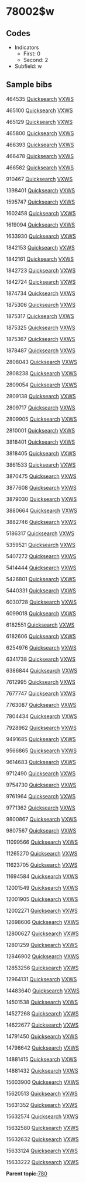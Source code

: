 # 78002$w

## Codes

-   Indicators
    -   First: 0
    -   Second: 2
-   Subfield: w

## Sample bibs

464535 [Quicksearch](https://search.library.yale.edu/catalog/464535) [VXWS](http://prodorbis.library.yale.edu:7014/vxws/GetHoldingsService?bibId=464535)

465100 [Quicksearch](https://search.library.yale.edu/catalog/465100) [VXWS](http://prodorbis.library.yale.edu:7014/vxws/GetHoldingsService?bibId=465100)

465129 [Quicksearch](https://search.library.yale.edu/catalog/465129) [VXWS](http://prodorbis.library.yale.edu:7014/vxws/GetHoldingsService?bibId=465129)

465800 [Quicksearch](https://search.library.yale.edu/catalog/465800) [VXWS](http://prodorbis.library.yale.edu:7014/vxws/GetHoldingsService?bibId=465800)

466393 [Quicksearch](https://search.library.yale.edu/catalog/466393) [VXWS](http://prodorbis.library.yale.edu:7014/vxws/GetHoldingsService?bibId=466393)

466478 [Quicksearch](https://search.library.yale.edu/catalog/466478) [VXWS](http://prodorbis.library.yale.edu:7014/vxws/GetHoldingsService?bibId=466478)

466582 [Quicksearch](https://search.library.yale.edu/catalog/466582) [VXWS](http://prodorbis.library.yale.edu:7014/vxws/GetHoldingsService?bibId=466582)

910467 [Quicksearch](https://search.library.yale.edu/catalog/910467) [VXWS](http://prodorbis.library.yale.edu:7014/vxws/GetHoldingsService?bibId=910467)

1398401 [Quicksearch](https://search.library.yale.edu/catalog/1398401) [VXWS](http://prodorbis.library.yale.edu:7014/vxws/GetHoldingsService?bibId=1398401)

1595747 [Quicksearch](https://search.library.yale.edu/catalog/1595747) [VXWS](http://prodorbis.library.yale.edu:7014/vxws/GetHoldingsService?bibId=1595747)

1602458 [Quicksearch](https://search.library.yale.edu/catalog/1602458) [VXWS](http://prodorbis.library.yale.edu:7014/vxws/GetHoldingsService?bibId=1602458)

1619094 [Quicksearch](https://search.library.yale.edu/catalog/1619094) [VXWS](http://prodorbis.library.yale.edu:7014/vxws/GetHoldingsService?bibId=1619094)

1633930 [Quicksearch](https://search.library.yale.edu/catalog/1633930) [VXWS](http://prodorbis.library.yale.edu:7014/vxws/GetHoldingsService?bibId=1633930)

1842153 [Quicksearch](https://search.library.yale.edu/catalog/1842153) [VXWS](http://prodorbis.library.yale.edu:7014/vxws/GetHoldingsService?bibId=1842153)

1842161 [Quicksearch](https://search.library.yale.edu/catalog/1842161) [VXWS](http://prodorbis.library.yale.edu:7014/vxws/GetHoldingsService?bibId=1842161)

1842723 [Quicksearch](https://search.library.yale.edu/catalog/1842723) [VXWS](http://prodorbis.library.yale.edu:7014/vxws/GetHoldingsService?bibId=1842723)

1842724 [Quicksearch](https://search.library.yale.edu/catalog/1842724) [VXWS](http://prodorbis.library.yale.edu:7014/vxws/GetHoldingsService?bibId=1842724)

1874734 [Quicksearch](https://search.library.yale.edu/catalog/1874734) [VXWS](http://prodorbis.library.yale.edu:7014/vxws/GetHoldingsService?bibId=1874734)

1875306 [Quicksearch](https://search.library.yale.edu/catalog/1875306) [VXWS](http://prodorbis.library.yale.edu:7014/vxws/GetHoldingsService?bibId=1875306)

1875317 [Quicksearch](https://search.library.yale.edu/catalog/1875317) [VXWS](http://prodorbis.library.yale.edu:7014/vxws/GetHoldingsService?bibId=1875317)

1875325 [Quicksearch](https://search.library.yale.edu/catalog/1875325) [VXWS](http://prodorbis.library.yale.edu:7014/vxws/GetHoldingsService?bibId=1875325)

1875367 [Quicksearch](https://search.library.yale.edu/catalog/1875367) [VXWS](http://prodorbis.library.yale.edu:7014/vxws/GetHoldingsService?bibId=1875367)

1878487 [Quicksearch](https://search.library.yale.edu/catalog/1878487) [VXWS](http://prodorbis.library.yale.edu:7014/vxws/GetHoldingsService?bibId=1878487)

2808043 [Quicksearch](https://search.library.yale.edu/catalog/2808043) [VXWS](http://prodorbis.library.yale.edu:7014/vxws/GetHoldingsService?bibId=2808043)

2808238 [Quicksearch](https://search.library.yale.edu/catalog/2808238) [VXWS](http://prodorbis.library.yale.edu:7014/vxws/GetHoldingsService?bibId=2808238)

2809054 [Quicksearch](https://search.library.yale.edu/catalog/2809054) [VXWS](http://prodorbis.library.yale.edu:7014/vxws/GetHoldingsService?bibId=2809054)

2809138 [Quicksearch](https://search.library.yale.edu/catalog/2809138) [VXWS](http://prodorbis.library.yale.edu:7014/vxws/GetHoldingsService?bibId=2809138)

2809717 [Quicksearch](https://search.library.yale.edu/catalog/2809717) [VXWS](http://prodorbis.library.yale.edu:7014/vxws/GetHoldingsService?bibId=2809717)

2809905 [Quicksearch](https://search.library.yale.edu/catalog/2809905) [VXWS](http://prodorbis.library.yale.edu:7014/vxws/GetHoldingsService?bibId=2809905)

2810001 [Quicksearch](https://search.library.yale.edu/catalog/2810001) [VXWS](http://prodorbis.library.yale.edu:7014/vxws/GetHoldingsService?bibId=2810001)

3818401 [Quicksearch](https://search.library.yale.edu/catalog/3818401) [VXWS](http://prodorbis.library.yale.edu:7014/vxws/GetHoldingsService?bibId=3818401)

3818405 [Quicksearch](https://search.library.yale.edu/catalog/3818405) [VXWS](http://prodorbis.library.yale.edu:7014/vxws/GetHoldingsService?bibId=3818405)

3861533 [Quicksearch](https://search.library.yale.edu/catalog/3861533) [VXWS](http://prodorbis.library.yale.edu:7014/vxws/GetHoldingsService?bibId=3861533)

3870475 [Quicksearch](https://search.library.yale.edu/catalog/3870475) [VXWS](http://prodorbis.library.yale.edu:7014/vxws/GetHoldingsService?bibId=3870475)

3877608 [Quicksearch](https://search.library.yale.edu/catalog/3877608) [VXWS](http://prodorbis.library.yale.edu:7014/vxws/GetHoldingsService?bibId=3877608)

3879030 [Quicksearch](https://search.library.yale.edu/catalog/3879030) [VXWS](http://prodorbis.library.yale.edu:7014/vxws/GetHoldingsService?bibId=3879030)

3880664 [Quicksearch](https://search.library.yale.edu/catalog/3880664) [VXWS](http://prodorbis.library.yale.edu:7014/vxws/GetHoldingsService?bibId=3880664)

3882746 [Quicksearch](https://search.library.yale.edu/catalog/3882746) [VXWS](http://prodorbis.library.yale.edu:7014/vxws/GetHoldingsService?bibId=3882746)

5186317 [Quicksearch](https://search.library.yale.edu/catalog/5186317) [VXWS](http://prodorbis.library.yale.edu:7014/vxws/GetHoldingsService?bibId=5186317)

5359521 [Quicksearch](https://search.library.yale.edu/catalog/5359521) [VXWS](http://prodorbis.library.yale.edu:7014/vxws/GetHoldingsService?bibId=5359521)

5407272 [Quicksearch](https://search.library.yale.edu/catalog/5407272) [VXWS](http://prodorbis.library.yale.edu:7014/vxws/GetHoldingsService?bibId=5407272)

5414444 [Quicksearch](https://search.library.yale.edu/catalog/5414444) [VXWS](http://prodorbis.library.yale.edu:7014/vxws/GetHoldingsService?bibId=5414444)

5426801 [Quicksearch](https://search.library.yale.edu/catalog/5426801) [VXWS](http://prodorbis.library.yale.edu:7014/vxws/GetHoldingsService?bibId=5426801)

5440331 [Quicksearch](https://search.library.yale.edu/catalog/5440331) [VXWS](http://prodorbis.library.yale.edu:7014/vxws/GetHoldingsService?bibId=5440331)

6030728 [Quicksearch](https://search.library.yale.edu/catalog/6030728) [VXWS](http://prodorbis.library.yale.edu:7014/vxws/GetHoldingsService?bibId=6030728)

6099018 [Quicksearch](https://search.library.yale.edu/catalog/6099018) [VXWS](http://prodorbis.library.yale.edu:7014/vxws/GetHoldingsService?bibId=6099018)

6182551 [Quicksearch](https://search.library.yale.edu/catalog/6182551) [VXWS](http://prodorbis.library.yale.edu:7014/vxws/GetHoldingsService?bibId=6182551)

6182606 [Quicksearch](https://search.library.yale.edu/catalog/6182606) [VXWS](http://prodorbis.library.yale.edu:7014/vxws/GetHoldingsService?bibId=6182606)

6254976 [Quicksearch](https://search.library.yale.edu/catalog/6254976) [VXWS](http://prodorbis.library.yale.edu:7014/vxws/GetHoldingsService?bibId=6254976)

6341738 [Quicksearch](https://search.library.yale.edu/catalog/6341738) [VXWS](http://prodorbis.library.yale.edu:7014/vxws/GetHoldingsService?bibId=6341738)

6386844 [Quicksearch](https://search.library.yale.edu/catalog/6386844) [VXWS](http://prodorbis.library.yale.edu:7014/vxws/GetHoldingsService?bibId=6386844)

7612995 [Quicksearch](https://search.library.yale.edu/catalog/7612995) [VXWS](http://prodorbis.library.yale.edu:7014/vxws/GetHoldingsService?bibId=7612995)

7677747 [Quicksearch](https://search.library.yale.edu/catalog/7677747) [VXWS](http://prodorbis.library.yale.edu:7014/vxws/GetHoldingsService?bibId=7677747)

7763087 [Quicksearch](https://search.library.yale.edu/catalog/7763087) [VXWS](http://prodorbis.library.yale.edu:7014/vxws/GetHoldingsService?bibId=7763087)

7804434 [Quicksearch](https://search.library.yale.edu/catalog/7804434) [VXWS](http://prodorbis.library.yale.edu:7014/vxws/GetHoldingsService?bibId=7804434)

7928962 [Quicksearch](https://search.library.yale.edu/catalog/7928962) [VXWS](http://prodorbis.library.yale.edu:7014/vxws/GetHoldingsService?bibId=7928962)

9491685 [Quicksearch](https://search.library.yale.edu/catalog/9491685) [VXWS](http://prodorbis.library.yale.edu:7014/vxws/GetHoldingsService?bibId=9491685)

9566865 [Quicksearch](https://search.library.yale.edu/catalog/9566865) [VXWS](http://prodorbis.library.yale.edu:7014/vxws/GetHoldingsService?bibId=9566865)

9614683 [Quicksearch](https://search.library.yale.edu/catalog/9614683) [VXWS](http://prodorbis.library.yale.edu:7014/vxws/GetHoldingsService?bibId=9614683)

9712490 [Quicksearch](https://search.library.yale.edu/catalog/9712490) [VXWS](http://prodorbis.library.yale.edu:7014/vxws/GetHoldingsService?bibId=9712490)

9754730 [Quicksearch](https://search.library.yale.edu/catalog/9754730) [VXWS](http://prodorbis.library.yale.edu:7014/vxws/GetHoldingsService?bibId=9754730)

9761964 [Quicksearch](https://search.library.yale.edu/catalog/9761964) [VXWS](http://prodorbis.library.yale.edu:7014/vxws/GetHoldingsService?bibId=9761964)

9771362 [Quicksearch](https://search.library.yale.edu/catalog/9771362) [VXWS](http://prodorbis.library.yale.edu:7014/vxws/GetHoldingsService?bibId=9771362)

9800867 [Quicksearch](https://search.library.yale.edu/catalog/9800867) [VXWS](http://prodorbis.library.yale.edu:7014/vxws/GetHoldingsService?bibId=9800867)

9807567 [Quicksearch](https://search.library.yale.edu/catalog/9807567) [VXWS](http://prodorbis.library.yale.edu:7014/vxws/GetHoldingsService?bibId=9807567)

11099566 [Quicksearch](https://search.library.yale.edu/catalog/11099566) [VXWS](http://prodorbis.library.yale.edu:7014/vxws/GetHoldingsService?bibId=11099566)

11265270 [Quicksearch](https://search.library.yale.edu/catalog/11265270) [VXWS](http://prodorbis.library.yale.edu:7014/vxws/GetHoldingsService?bibId=11265270)

11623705 [Quicksearch](https://search.library.yale.edu/catalog/11623705) [VXWS](http://prodorbis.library.yale.edu:7014/vxws/GetHoldingsService?bibId=11623705)

11694584 [Quicksearch](https://search.library.yale.edu/catalog/11694584) [VXWS](http://prodorbis.library.yale.edu:7014/vxws/GetHoldingsService?bibId=11694584)

12001549 [Quicksearch](https://search.library.yale.edu/catalog/12001549) [VXWS](http://prodorbis.library.yale.edu:7014/vxws/GetHoldingsService?bibId=12001549)

12001905 [Quicksearch](https://search.library.yale.edu/catalog/12001905) [VXWS](http://prodorbis.library.yale.edu:7014/vxws/GetHoldingsService?bibId=12001905)

12002271 [Quicksearch](https://search.library.yale.edu/catalog/12002271) [VXWS](http://prodorbis.library.yale.edu:7014/vxws/GetHoldingsService?bibId=12002271)

12698606 [Quicksearch](https://search.library.yale.edu/catalog/12698606) [VXWS](http://prodorbis.library.yale.edu:7014/vxws/GetHoldingsService?bibId=12698606)

12800627 [Quicksearch](https://search.library.yale.edu/catalog/12800627) [VXWS](http://prodorbis.library.yale.edu:7014/vxws/GetHoldingsService?bibId=12800627)

12801259 [Quicksearch](https://search.library.yale.edu/catalog/12801259) [VXWS](http://prodorbis.library.yale.edu:7014/vxws/GetHoldingsService?bibId=12801259)

12846902 [Quicksearch](https://search.library.yale.edu/catalog/12846902) [VXWS](http://prodorbis.library.yale.edu:7014/vxws/GetHoldingsService?bibId=12846902)

12853256 [Quicksearch](https://search.library.yale.edu/catalog/12853256) [VXWS](http://prodorbis.library.yale.edu:7014/vxws/GetHoldingsService?bibId=12853256)

12964131 [Quicksearch](https://search.library.yale.edu/catalog/12964131) [VXWS](http://prodorbis.library.yale.edu:7014/vxws/GetHoldingsService?bibId=12964131)

14483640 [Quicksearch](https://search.library.yale.edu/catalog/14483640) [VXWS](http://prodorbis.library.yale.edu:7014/vxws/GetHoldingsService?bibId=14483640)

14501538 [Quicksearch](https://search.library.yale.edu/catalog/14501538) [VXWS](http://prodorbis.library.yale.edu:7014/vxws/GetHoldingsService?bibId=14501538)

14527268 [Quicksearch](https://search.library.yale.edu/catalog/14527268) [VXWS](http://prodorbis.library.yale.edu:7014/vxws/GetHoldingsService?bibId=14527268)

14622677 [Quicksearch](https://search.library.yale.edu/catalog/14622677) [VXWS](http://prodorbis.library.yale.edu:7014/vxws/GetHoldingsService?bibId=14622677)

14791450 [Quicksearch](https://search.library.yale.edu/catalog/14791450) [VXWS](http://prodorbis.library.yale.edu:7014/vxws/GetHoldingsService?bibId=14791450)

14798642 [Quicksearch](https://search.library.yale.edu/catalog/14798642) [VXWS](http://prodorbis.library.yale.edu:7014/vxws/GetHoldingsService?bibId=14798642)

14881415 [Quicksearch](https://search.library.yale.edu/catalog/14881415) [VXWS](http://prodorbis.library.yale.edu:7014/vxws/GetHoldingsService?bibId=14881415)

14881432 [Quicksearch](https://search.library.yale.edu/catalog/14881432) [VXWS](http://prodorbis.library.yale.edu:7014/vxws/GetHoldingsService?bibId=14881432)

15603900 [Quicksearch](https://search.library.yale.edu/catalog/15603900) [VXWS](http://prodorbis.library.yale.edu:7014/vxws/GetHoldingsService?bibId=15603900)

15620513 [Quicksearch](https://search.library.yale.edu/catalog/15620513) [VXWS](http://prodorbis.library.yale.edu:7014/vxws/GetHoldingsService?bibId=15620513)

15631352 [Quicksearch](https://search.library.yale.edu/catalog/15631352) [VXWS](http://prodorbis.library.yale.edu:7014/vxws/GetHoldingsService?bibId=15631352)

15632574 [Quicksearch](https://search.library.yale.edu/catalog/15632574) [VXWS](http://prodorbis.library.yale.edu:7014/vxws/GetHoldingsService?bibId=15632574)

15632580 [Quicksearch](https://search.library.yale.edu/catalog/15632580) [VXWS](http://prodorbis.library.yale.edu:7014/vxws/GetHoldingsService?bibId=15632580)

15632632 [Quicksearch](https://search.library.yale.edu/catalog/15632632) [VXWS](http://prodorbis.library.yale.edu:7014/vxws/GetHoldingsService?bibId=15632632)

15633124 [Quicksearch](https://search.library.yale.edu/catalog/15633124) [VXWS](http://prodorbis.library.yale.edu:7014/vxws/GetHoldingsService?bibId=15633124)

15633222 [Quicksearch](https://search.library.yale.edu/catalog/15633222) [VXWS](http://prodorbis.library.yale.edu:7014/vxws/GetHoldingsService?bibId=15633222)

**Parent topic:**[780](../../tags/780/780.md)


